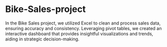 # Bike-Sales-project
In the Bike Sales project, we utilized Excel to clean and process sales data, ensuring accuracy and consistency. Leveraging pivot tables, we created an interactive dashboard that provides insightful visualizations and trends, aiding in strategic decision-making.
